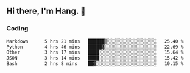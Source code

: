 ## Hi there, I'm Hang. 👋

### Coding

<!--START_SECTION:waka-->

```txt
Markdown      5 hrs 21 mins   ██████▒░░░░░░░░░░░░░░░░░░   25.40 %
Python        4 hrs 46 mins   █████▓░░░░░░░░░░░░░░░░░░░   22.69 %
Other         3 hrs 17 mins   ████░░░░░░░░░░░░░░░░░░░░░   15.64 %
JSON          3 hrs 14 mins   ████░░░░░░░░░░░░░░░░░░░░░   15.42 %
Bash          2 hrs 8 mins    ██▓░░░░░░░░░░░░░░░░░░░░░░   10.15 %
```

<!--END_SECTION:waka-->
